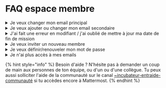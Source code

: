 # FAQ espace membre

<details>

<summary>Je veux changer mon email principal</summary>

Auparavant l'email **@beta.gouv.fr** était obligatoire pour pouvoir avoir une fiche membre beta.gouv.fr et accès aux différents outils de la communauté. Ce n'est plus le cas pour les personnes qui possèdent déjà un email d'agent public (@pole-emploi.fr, @modernisation.gouv.fr, ...).

Si tu n'utilises pas ton email @beta.gouv.fr tu peux sur [https://espace-membre.incubateur.net/](https://espace-membre.incubateur.net/account#change-primary-email) changer ton adresse principale pour cet email d'agent public.

**⚠️** Attention l'email @beta.gouv.fr sera alors supprimé, donc si tu l'utilises sur certains services il faudra penser à mettre à jour l'email utilisé avant de faire le changement.

C'est le cas notamment pour Mattermost pour lequel la mise à jour de l'email est obligatoire avant de pouvoir effectuer le changement (voir [mettre à jour l'email mattermost](faq-espace-membre.md#mettre-a-jour-lemail-dans-mattermost)).

Tu peux retrouver cette fonctionnalité en te rendant dans [Mon Compte > Configurer mon email principal](https://espace-membre.incubateur.net/account#change-primary-email).

</details>

<details>

<summary>Je veux ajouter ou changer mon email secondaire</summary>

L'email secondaire permet de se connecter à l'espace membre en cas d'oublie ou changement du mot de passe de votre adresse @beta.gouv.fr.

Il est utile notamment dans ce cas afin d'accéder à l'espace membre pour y redéfinir un nouveau mot de passe ainsi que pour diverse communication au moment de la fin de mission.

Tu peux retrouver cette fonctionnalité en te rendant dans [Mon Compte > Configurer mon email secondaire](https://espace-membre.incubateur.net/account#change-secondary-email).

</details>

<details>

<summary>J'ai fait une erreur en modifiant / j'ai oublié de mettre à jour ma date de fin de mission</summary>

Il se peut que tu perdes temporairement accès à certains services (notamment ton accès au site de l'espace membre et au dépot github) si la date de fin enregistrée est dépassée, mais pas de panique : avec l'aide d'un⋅e collègue, tu pourras récupérer ces accès.

Demande à cette personne d'effectuer la modification de ta fiche sur l'[espace membre](../espace-membre.md).

Une fois la modification effectuée, tu pourras réactiver ton adresse @beta.gouv.fr depuis l'[espace membre](../espace-membre.md) en faisant un changement de mot de passe. Le changement de mot de passe réactive ton email.

Si la procédure décrite ne fonctionne pas, demande de l'aide sur le canal mattermost [\~incubateur-help](https://mattermost.incubateur.net/betagouv/channels/incubateur-help).

</details>

<details>

<summary>Je veux inviter un nouveau membre</summary>

Tu peux inviter un nouveau membre dans la communanuté via [l'espace-membre](https://espace-membre.incubateur.net/account). Une fois l'invitation reçue et complétée, un compte email sera créé et permettra les accès aux différents services de beta.gouv.fr

</details>

<details>

<summary>Je veux définir/renouveler mon mot de passe</summary>

Si tu as perdu ton mot de passe ou si ton mot de passe n'est pas défini, tu peux te connecter à [l'espace membre](https://espace-membre.incubateur.net/account#password) avec ton adresse secondaire que tu as dû renseigner à ton arrivée. Tu pourras y changer ton mot de passe pour ton adresse @beta.gouv.fr en te rendant dans [l'admin de ton compte](https://espace-membre.incubateur.net/account#password).\
\
Si tu es arrivé(e) après le 24/10/2023 ton compte est sur la configuration OVH Pro, tu devras donc choisir un mot de passe comportant **au minimum 14 caractères.**

Si tu n'as pas d'email secondaire, tu peux suivre la procédure : [demander l'ajout de mon email secondaire](broken-reference)

</details>

<details>

<summary>Je n'ai plus accès à mes emails</summary>

As-tu dépassé ta date de fin de mission ?

Les droits d'accès aux ressources beta.gouv.fr (dont l'email fait partie) sont liés à la date de fin de mission sur ta fiche membre. Pour savoir si celle-ci est dépassée, tu peux vérifier dans [l'annuaire](https://beta.gouv.fr/communaute/annuaire) si ta fiche figure dans les membres actifs. Si elle figure dans les alumni, c'est que ta date de fin de mission est dépassée. Voici les instructions :

1. [Mets à jour ](https://doc.incubateur.net/communaute/travailler-a-beta-gouv/jutilise-les-outils-de-la-communaute/outils/mise-a-jour-de-mes-informations)ta date de fin de mission (il faut ensuite attendre qu'un autre membre valide le changement sur github)
2. Renouvelle le mot de passe de ta boîte mail via l'espace membre (14 caractères minimum pour OVH pro)
3. Accède à ta boîte mail avec le nouveau mot de passe

</details>

{% hint style="info" %}
Besoin d'aide ? N'hésite pas à demander un coup de main aux personnes de ton équipe, ou d'un ou d'une collègue. Tu peux aussi solliciter l'aide de la communauté sur le canal [\~incubateur-entraide-communauté](https://mattermost.incubateur.net/betagouv/channels/incubateur-help) si tu accèdes encore à Mattermost.
{% endhint %}
